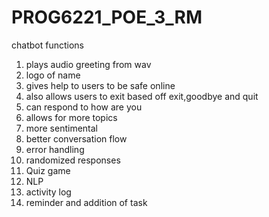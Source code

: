 # PROG6221_POE_3_RM
chatbot functions
1) plays audio greeting from wav
2) logo of name
3) gives help to users to be safe online
4) also allows users to exit based off exit,goodbye and quit
5) can respond to how are you
6) allows for more topics
7) more sentimental
8) better conversation flow
9) error handling
10) randomized responses
11) Quiz game
12) NLP
13) activity log
14) reminder and addition of task
